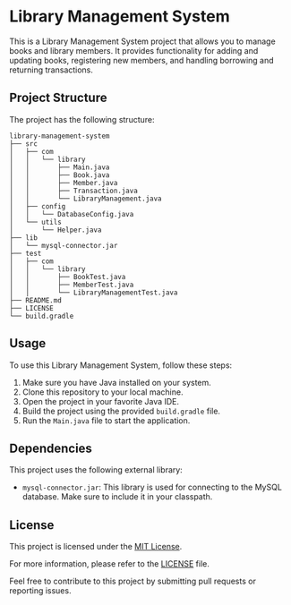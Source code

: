 # Library Management System

This is a Library Management System project that allows you to manage books and library members. It provides functionality for adding and updating books, registering new members, and handling borrowing and returning transactions.

## Project Structure

The project has the following structure:

```
library-management-system
├── src
│   ├── com
│   │   └── library
│   │       ├── Main.java
│   │       ├── Book.java
│   │       ├── Member.java
│   │       ├── Transaction.java
│   │       └── LibraryManagement.java
│   ├── config
│   │   └── DatabaseConfig.java
│   └── utils
│       └── Helper.java
├── lib
│   └── mysql-connector.jar
├── test
│   ├── com
│   │   └── library
│   │       ├── BookTest.java
│   │       ├── MemberTest.java
│   │       └── LibraryManagementTest.java
├── README.md
├── LICENSE
└── build.gradle
```

## Usage

To use this Library Management System, follow these steps:

1. Make sure you have Java installed on your system.
2. Clone this repository to your local machine.
3. Open the project in your favorite Java IDE.
4. Build the project using the provided `build.gradle` file.
5. Run the `Main.java` file to start the application.

## Dependencies

This project uses the following external library:

- `mysql-connector.jar`: This library is used for connecting to the MySQL database. Make sure to include it in your classpath.

## License

This project is licensed under the [MIT License](LICENSE).

For more information, please refer to the [LICENSE](LICENSE) file.

Feel free to contribute to this project by submitting pull requests or reporting issues.